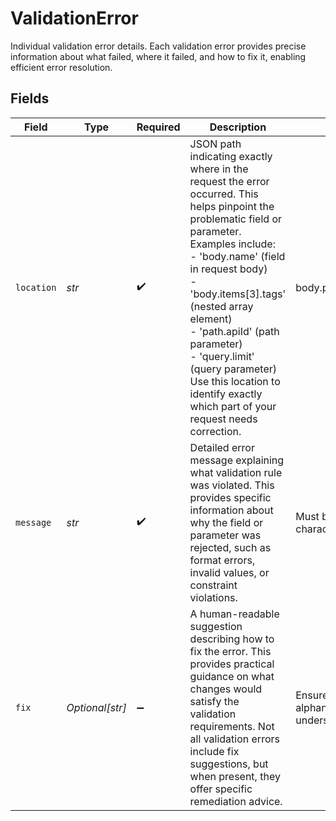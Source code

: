 # ValidationError

Individual validation error details. Each validation error provides precise information about what failed, where it failed, and how to fix it, enabling efficient error resolution.


## Fields

| Field                                                                                                                                                                                                                                                                                                                                                                                    | Type                                                                                                                                                                                                                                                                                                                                                                                     | Required                                                                                                                                                                                                                                                                                                                                                                                 | Description                                                                                                                                                                                                                                                                                                                                                                              | Example                                                                                                                                                                                                                                                                                                                                                                                  |
| ---------------------------------------------------------------------------------------------------------------------------------------------------------------------------------------------------------------------------------------------------------------------------------------------------------------------------------------------------------------------------------------- | ---------------------------------------------------------------------------------------------------------------------------------------------------------------------------------------------------------------------------------------------------------------------------------------------------------------------------------------------------------------------------------------- | ---------------------------------------------------------------------------------------------------------------------------------------------------------------------------------------------------------------------------------------------------------------------------------------------------------------------------------------------------------------------------------------- | ---------------------------------------------------------------------------------------------------------------------------------------------------------------------------------------------------------------------------------------------------------------------------------------------------------------------------------------------------------------------------------------- | ---------------------------------------------------------------------------------------------------------------------------------------------------------------------------------------------------------------------------------------------------------------------------------------------------------------------------------------------------------------------------------------- |
| `location`                                                                                                                                                                                                                                                                                                                                                                               | *str*                                                                                                                                                                                                                                                                                                                                                                                    | :heavy_check_mark:                                                                                                                                                                                                                                                                                                                                                                       | JSON path indicating exactly where in the request the error occurred. This helps pinpoint the problematic field or parameter. Examples include:<br/>- 'body.name' (field in request body)<br/>- 'body.items[3].tags' (nested array element)<br/>- 'path.apiId' (path parameter)<br/>- 'query.limit' (query parameter)<br/>Use this location to identify exactly which part of your request needs correction. | body.permissions[0].name                                                                                                                                                                                                                                                                                                                                                                 |
| `message`                                                                                                                                                                                                                                                                                                                                                                                | *str*                                                                                                                                                                                                                                                                                                                                                                                    | :heavy_check_mark:                                                                                                                                                                                                                                                                                                                                                                       | Detailed error message explaining what validation rule was violated. This provides specific information about why the field or parameter was rejected, such as format errors, invalid values, or constraint violations.                                                                                                                                                                  | Must be at least 3 characters long                                                                                                                                                                                                                                                                                                                                                       |
| `fix`                                                                                                                                                                                                                                                                                                                                                                                    | *Optional[str]*                                                                                                                                                                                                                                                                                                                                                                          | :heavy_minus_sign:                                                                                                                                                                                                                                                                                                                                                                       | A human-readable suggestion describing how to fix the error. This provides practical guidance on what changes would satisfy the validation requirements. Not all validation errors include fix suggestions, but when present, they offer specific remediation advice.                                                                                                                    | Ensure the name uses only alphanumeric characters, underscores, and hyphens                                                                                                                                                                                                                                                                                                              |